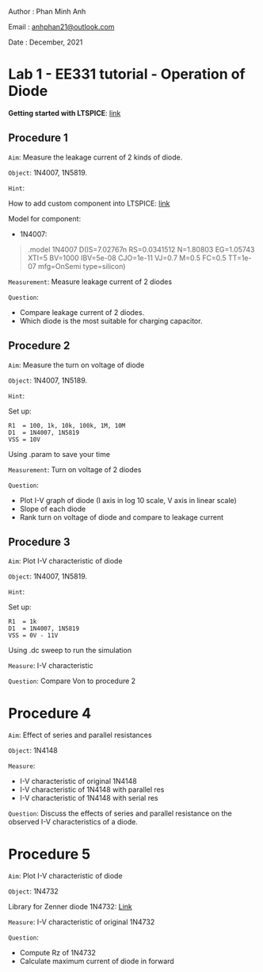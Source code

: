 Author  : Phan Minh Anh

Email   : <anhphan21@outlook.com>

Date    : December, 2021

# __Lab 1 - EE331 tutorial - Operation of Diode__

__Getting started with LTSPICE__: [link](http://www.simonbramble.co.uk/lt_spice/ltspice_lt_spice.htm)

## __Procedure 1__

```Aim```: Measure the  leakage current of 2 kinds of diode.

```Object```: 1N4007, 1N5819.

```Hint```:

How to add custom component into LTSPICE: [link](https://www.analog.com/en/education/education-library/videos/5579239882001.html)

Model for component:
- 1N4007:   
> .model 1N4007 D(IS=7.02767n RS=0.0341512 N=1.80803 EG=1.05743 XTI=5 BV=1000 IBV=5e-08 CJO=1e-11 VJ=0.7 M=0.5 FC=0.5 TT=1e-07 mfg=OnSemi type=silicon)

```Measurement```: Measure leakage current of 2 diodes

```Question```: 
* Compare leakage current of 2 diodes.
* Which diode is the most suitable for charging capacitor.

## __Procedure 2__

```Aim```: Measure the turn on voltage of diode

```Object```: 1N4007, 1N5189.

```Hint```:

Set up:
    
    R1  = 100, 1k, 10k, 100k, 1M, 10M
    D1  = 1N4007, 1N5819
    VSS = 10V

Using .param to save your time

```Measurement```: Turn on voltage of 2 diodes

```Question```: 
* Plot I-V graph of diode (I axis in log 10 scale, V axis in linear scale)
* Slope of each diode
* Rank turn on voltage of diode and compare to leakage current

## __Procedure 3__

```Aim```: Plot I-V characteristic of diode

```Object```: 1N4007, 1N5819.

```Hint```:

Set up:

    R1  = 1k
    D1  = 1N4007, 1N5819
    VSS = 0V - 11V

Using .dc sweep to run the simulation

```Measure```: I-V characteristic

```Question```: Compare Von to procedure 2

# __Procedure 4__

```Aim```: Effect of series and parallel resistances

```Object```: 1N4148

```Measure```:
* I-V characteristic of original 1N4148
* I-V characteristic of 1N4148 with parallel res
* I-V characteristic of 1N4148 with serial res

```Question```: Discuss the effects of series and 
parallel resistance on the observed I-V characteristics of a diode.

# __Procedure 5__

```Aim```: Plot I-V characteristic of diode

```Object```: 1N4732

Library for Zenner diode 1N4732: [Link](https://www.opel.ece.vt.edu/reference/datasheets.html)

```Measure```: I-V characteristic of original 1N4732

```Question```:
* Compute Rz of 1N4732
* Calculate maximum current of diode in forward